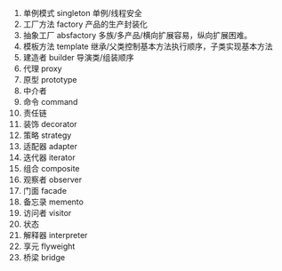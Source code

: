 1. 单例模式 singleton 单例/线程安全
2. 工厂方法 factory 产品的生产封装化
3. 抽象工厂 absfactory 多族/多产品/横向扩展容易，纵向扩展困难。
4. 模板方法 template 继承/父类控制基本方法执行顺序，子类实现基本方法
5. 建造者   builder 导演类/组装顺序
6. 代理     proxy
7. 原型     prototype
8. 中介者
9. 命令     command
10. 责任链
11. 装饰    decorator
12. 策略    strategy
13. 适配器  adapter
14. 迭代器  iterator
15. 组合    composite
16. 观察者  observer
17. 门面    facade
18. 备忘录  memento
19. 访问者  visitor
20. 状态    
21. 解释器  interpreter
22. 享元    flyweight
23. 桥梁    bridge